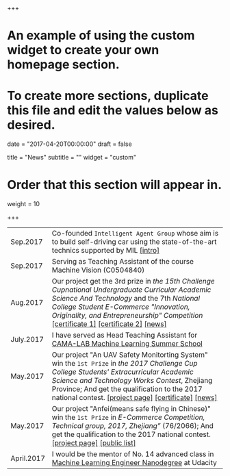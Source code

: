 +++
# An example of using the custom widget to create your own homepage section.
# To create more sections, duplicate this file and edit the values below as desired.

date = "2017-04-20T00:00:00"
draft = false

title = "News"
subtitle = ""
widget = "custom"

# Order that this section will appear in.
weight = 10

+++

|||
| --- | --- |
| Sep.2017  | Co-founded `Intelligent Agent Group` whose aim is to build self-driving car using the state-of-the-art technics supported by MIL [[intro]](img/iagroup_intro.jpeg)| 
| Sep.2017  | Serving as Teaching Assistant of the course Machine Vision (C0504840)|
| Aug.2017  | Our project get the 3rd prize in *the 15th Challenge Cupnational Undergraduate Curricular Academic Science And Technology* and the 7th *National College Student E-Commerce "Innovation, Originality, and Entrepreneurship" Competition* [[certificate 1]](img/cert/cup_national.jpg) [[certificate 2]](img/cert/20173rdGS071102298.jpg) [[news]](http://www.hdu.edu.cn/news/important_23757)  |
| July.2017  | I have served as Head Teaching Assistant for [CAMA-LAB Machine Learning Summer School](https://github.com/wolegechu/cama_summer_class_2017)   |
| May.2017  | Our project "An UAV Safety Monitorting System"  win the `1st Prize` in *the 2017 Challenge Cup College Students' Extracurricular Academic Science and Technology Works Contest*, Zhejiang Province; And get the qualification to the 2017 national contest. [[project page]](project/an-quadrotor-safety-monitorting-system/) [[certificate]](img/cert/challengecup.jpg) [[news]](http://www.hdu.edu.cn/news/important_23135) |
| May.2017   | Our project "Anfei(means safe flying in Chinese)" win the `1st Prize` in *E-Commerce Competition, Technical group, 2017, Zhejiang”* (76/2066); And get the qualification to the 2017 national contest. [[project page]](project/an-quadrotor-safety-monitorting-system/) [[public list]](http://zjec.zjgsu.edu.cn/UploadFiles/201705/0b7b0635-a25f-452e-b39c-3798ebe9fb90.pdf)  |
| April.2017 |  I would be the mentor of No. 14 advanced class in [Machine Learning Engineer Nanodegree](https://cn.udacity.com/course/machine-learning-engineer-nanodegree--nd009-cn-advanced/) at Udacity|
